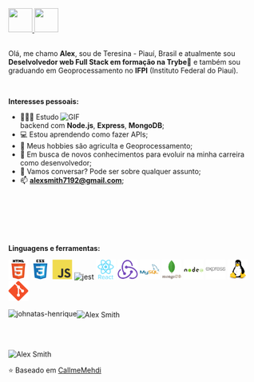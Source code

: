 <a href="https://www.linkedin.com/in/alexsmith7192/" target="_blank">
  <img src="https://i.ibb.co/Kx2GSrT/linkedin.png" width="48px" height="48px">
</a>
<a href="https://www.instagram.com/alexsmith7192/" target="_blank">
  <img src="https://cdn.icon-icons.com/icons2/1211/PNG/512/1491579602-yumminkysocialmedia36_83067.png" width="48px" height="48px">
</a>

<br />
<br />

Olá, me chamo **Alex**, sou de Teresina - Piauí, Brasil e atualmente sou **Deselvolvedor web Full Stack em formação na Trybe**🚀 e também sou graduando em Geoprocessamento no **IFPI** (Instituto Federal do Piauí). 

<br />

**Interesses pessoais:**

  <img align="right" alt="GIF" src="https://i.pinimg.com/originals/e4/26/70/e426702edf874b181aced1e2fa5c6cde.gif" width="400px" />

- 👨🏽‍💻 Estudo backend com **Node.js**, **Express**, **MongoDB**;
- 💻 Estou aprendendo como fazer APIs;
- 🌱 Meus hobbies são agriculta e Geoprocessamento;
- 💼 Em busca de novos conhecimentos para evoluir na minha carreira como desenvolvedor;
- 💬 Vamos conversar? Pode ser sobre qualquer assunto;
- 📫 **alexsmith7192@gmail.com**;

<br />
<br />
<br />
<br />
<br />

**Linguagens e ferramentas:**  

<p align="left">
  <img src="https://raw.githubusercontent.com/devicons/devicon/master/icons/html5/html5-original-wordmark.svg" alt="html5" width="40" height="40"/> 
  <img src="https://raw.githubusercontent.com/devicons/devicon/master/icons/css3/css3-original-wordmark.svg" alt="css3" width="40" height="40"/> 
  <img src="https://raw.githubusercontent.com/devicons/devicon/master/icons/javascript/javascript-original.svg" alt="javascript" width="40" height="40"/> 
  <img src="https://www.learnstorybook.com/intro-to-storybook/logo-jest.png" alt="jest" width="40" height="40" />
  <img src="https://raw.githubusercontent.com/devicons/devicon/master/icons/react/react-original-wordmark.svg" alt="react" width="40" height="40"/> 
  <img src="https://raw.githubusercontent.com/devicons/devicon/master/icons/redux/redux-original.svg" alt="redux" width="40" height="40"/> 
  <img src="https://raw.githubusercontent.com/devicons/devicon/master/icons/mysql/mysql-original-wordmark.svg" alt="mysql" width="40" height="40"/> 
  <img src="https://raw.githubusercontent.com/devicons/devicon/master/icons/mongodb/mongodb-original-wordmark.svg" alt="mongodb" width="40" height="40"/> 
  <img src="https://raw.githubusercontent.com/devicons/devicon/master/icons/nodejs/nodejs-original-wordmark.svg" alt="nodejs" width="40" height="40"/> 
  <img src="https://raw.githubusercontent.com/devicons/devicon/master/icons/express/express-original-wordmark.svg" alt="express" width="40" height="40"/>
  <img src="https://raw.githubusercontent.com/devicons/devicon/master/icons/linux/linux-original.svg" alt="linux" width="40" height="40" />
  <img src="https://raw.githubusercontent.com/devicons/devicon/master/icons/git/git-original.svg" alt="git" width="40" height="40"/>
</p>

<p>
    <img align="left" src="https://github-readme-stats.vercel.app/api?username=AlexSmith7192&count_private=true&show_icons=true&theme=graywhite&icon_color=268bd2&title_color=268bd2" alt="johnatas-henrique" />
</p>
<p>
    <img align="center" src="https://github-readme-stats.vercel.app/api/top-langs/?username=AlexSmith7192&layout=compact&theme=graywhite&title_color=268bd2" alt="Alex Smith" />
</p>

<br />
<br />

<p align="left"> <img src="https://komarev.com/ghpvc/?username=AlexSmith7192" alt="Alex Smith" /> </p>

⭐️ Baseado em [CallmeMehdi](https://github.com/CallmeMehdi)
